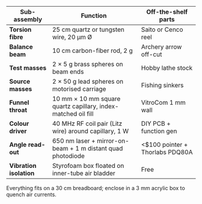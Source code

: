 | Sub-assembly            | Function                                                      | Off-the-shelf parts              |
| ----------------------- | ------------------------------------------------------------- | -------------------------------- |
| **Torsion fibre**       | 25 cm quartz or tungsten wire, 20 µm Ø                        | Saito or Cenco reel              |
| **Balance beam**        | 10 cm carbon-fiber rod, 2 g                                   | Archery arrow off-cut            |
| **Test masses**         | 2 × 5 g brass spheres on beam ends                            | Hobby lathe stock                |
| **Source masses**       | 2 × 50 g lead spheres on motorised carriage                   | Fishing sinkers                  |
| **Funnel throat**       | 10 mm × 10 mm square quartz capillary, index-matched oil fill | VitroCom 1 mm wall               |
| **Colour driver**       | 40 MHz RF coil pair (Litz wire) around capillary, 1 W         | DIY PCB + function gen           |
| **Angle read-out**      | 650 nm laser + mirror-on-beam + 1 m distant quad photodiode   | <\$100 pointer + Thorlabs PDQ80A |
| **Vibration isolation** | Styrofoam box floated on inner-tube air bladder               | Free                             |

Everything fits on a 30 cm breadboard; enclose in a 3 mm acrylic box to quench air currents.